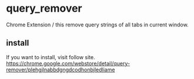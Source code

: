 # query_remover
Chrome Extension / this remove query strings of all tabs in current window.

## install
If you want to install, visit follow site.  
https://chrome.google.com/webstore/detail/query-remover/plehgjlnabbdgngdcodhonbjledliame

